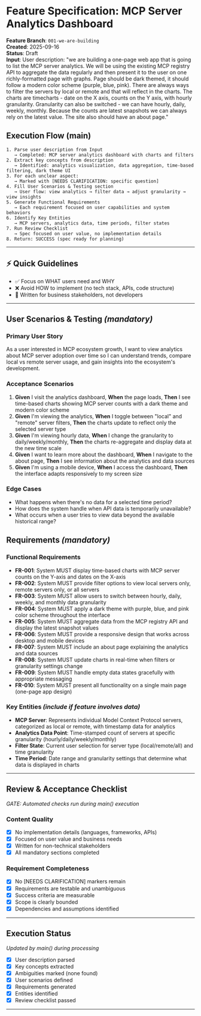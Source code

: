# Feature Specification: MCP Server Analytics Dashboard

**Feature Branch**: `001-we-are-building`  
**Created**: 2025-09-16  
**Status**: Draft  
**Input**: User description: "we are building a one-page web app that is going to list the MCP server analytics. We will be using the existing MCP registry API to aggregate the data regularly and then present it to the user on one richly-formatted page with graphs. Page should be dark themed, it should follow a modern color scheme (purple, blue, pink). There are always ways to filter the servers by local or remote and that will reflect in the charts. The charts are timecharts - date on the X axis, counts on the Y axis, with hourly granularity. Granularity can also be switched - we can have hourly, daily, weekly, monthly. Because the counts are latest snapshots we can always rely on the latest value. The site also should have an about page."

## Execution Flow (main)
```
1. Parse user description from Input
   → Completed: MCP server analytics dashboard with charts and filters
2. Extract key concepts from description
   → Identified: analytics visualization, data aggregation, time-based filtering, dark theme UI
3. For each unclear aspect:
   → Marked with [NEEDS CLARIFICATION: specific question]
4. Fill User Scenarios & Testing section
   → User flow: view analytics → filter data → adjust granularity → view insights
5. Generate Functional Requirements
   → Each requirement focused on user capabilities and system behaviors
6. Identify Key Entities
   → MCP servers, analytics data, time periods, filter states
7. Run Review Checklist
   → Spec focused on user value, no implementation details
8. Return: SUCCESS (spec ready for planning)
```

---

## ⚡ Quick Guidelines
- ✅ Focus on WHAT users need and WHY
- ❌ Avoid HOW to implement (no tech stack, APIs, code structure)
- 👥 Written for business stakeholders, not developers

---

## User Scenarios & Testing *(mandatory)*

### Primary User Story
As a user interested in MCP ecosystem growth, I want to view analytics about MCP server adoption over time so I can understand trends, compare local vs remote server usage, and gain insights into the ecosystem's development.

### Acceptance Scenarios
1. **Given** I visit the analytics dashboard, **When** the page loads, **Then** I see time-based charts showing MCP server counts with a dark theme and modern color scheme
2. **Given** I'm viewing the analytics, **When** I toggle between "local" and "remote" server filters, **Then** the charts update to reflect only the selected server type
3. **Given** I'm viewing hourly data, **When** I change the granularity to daily/weekly/monthly, **Then** the charts re-aggregate and display data at the new time scale
4. **Given** I want to learn more about the dashboard, **When** I navigate to the about page, **Then** I see information about the analytics and data sources
5. **Given** I'm using a mobile device, **When** I access the dashboard, **Then** the interface adapts responsively to my screen size

### Edge Cases
- What happens when there's no data for a selected time period?
- How does the system handle when API data is temporarily unavailable?
- What occurs when a user tries to view data beyond the available historical range?

## Requirements *(mandatory)*

### Functional Requirements
- **FR-001**: System MUST display time-based charts with MCP server counts on the Y-axis and dates on the X-axis
- **FR-002**: System MUST provide filter options to view local servers only, remote servers only, or all servers
- **FR-003**: System MUST allow users to switch between hourly, daily, weekly, and monthly data granularity
- **FR-004**: System MUST apply a dark theme with purple, blue, and pink color scheme throughout the interface
- **FR-005**: System MUST aggregate data from the MCP registry API and display the latest snapshot values
- **FR-006**: System MUST provide a responsive design that works across desktop and mobile devices
- **FR-007**: System MUST include an about page explaining the analytics and data sources
- **FR-008**: System MUST update charts in real-time when filters or granularity settings change
- **FR-009**: System MUST handle empty data states gracefully with appropriate messaging
- **FR-010**: System MUST present all functionality on a single main page (one-page app design)

### Key Entities *(include if feature involves data)*
- **MCP Server**: Represents individual Model Context Protocol servers, categorized as local or remote, with timestamp data for analytics
- **Analytics Data Point**: Time-stamped count of servers at specific granularity (hourly/daily/weekly/monthly)
- **Filter State**: Current user selection for server type (local/remote/all) and time granularity
- **Time Period**: Date range and granularity settings that determine what data is displayed in charts

---

## Review & Acceptance Checklist
*GATE: Automated checks run during main() execution*

### Content Quality
- [x] No implementation details (languages, frameworks, APIs)
- [x] Focused on user value and business needs
- [x] Written for non-technical stakeholders
- [x] All mandatory sections completed

### Requirement Completeness
- [x] No [NEEDS CLARIFICATION] markers remain
- [x] Requirements are testable and unambiguous  
- [x] Success criteria are measurable
- [x] Scope is clearly bounded
- [x] Dependencies and assumptions identified

---

## Execution Status
*Updated by main() during processing*

- [x] User description parsed
- [x] Key concepts extracted
- [x] Ambiguities marked (none found)
- [x] User scenarios defined
- [x] Requirements generated
- [x] Entities identified
- [x] Review checklist passed

---
